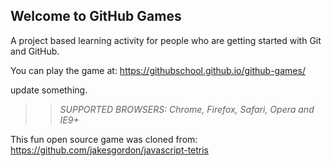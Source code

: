 ## Welcome to GitHub Games

A project based learning activity for people who are getting started with Git and GitHub.

You can play the game at: https://githubschool.github.io/github-games/

update something.

>> _*SUPPORTED BROWSERS*: Chrome, Firefox, Safari, Opera and IE9+_

This fun open source game was cloned from: https://github.com/jakesgordon/javascript-tetris
